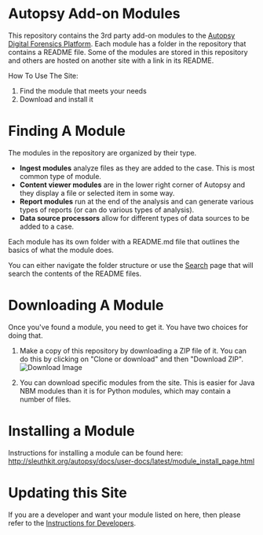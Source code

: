 # Autopsy Add-on Modules

This repository contains the 3rd party add-on modules to the [Autopsy Digital Forensics Platform](http://www.autopsy.com). Each module has a folder in the repository that contains a README file. Some of the modules are stored in this repository and others are hosted on another site with a link in its README.

How To Use The Site:
1. Find the module that meets your needs
2. Download and install it


# Finding A Module 

The modules in the repository are organized by their type. 
- **Ingest modules** analyze files as they are added to the case.  This is most common type of module.
- **Content viewer modules** are in the lower right corner of Autopsy and they display a file or selected item in some way.
- **Report modules** run at the end of the analysis and can generate various types of reports (or can do various types of analysis).
- **Data source processors** allow for different types of data sources to be added to a case. 

Each module has its own folder with a README.md file that outlines the basics of what the module does. 

You can either navigate the folder structure or use the [Search](https://sleuthkit.github.io/autopsy_addon_modules/) page that will search the contents of the README files.


# Downloading A Module 

Once you've found a module, you need to get it.  You have two choices for doing that. 

1. Make a copy of this repository by downloading a ZIP file of it.  You can do this by clicking on "Clone or download" and then "Download ZIP". <br />
![Download Image](images/download.png) 

2. You can download specific modules from the site.  This is easier for Java NBM modules than it is for Python modules, which may contain a number of files. 

# Installing a Module 

Instructions for installing a module can be found here: http://sleuthkit.org/autopsy/docs/user-docs/latest/module_install_page.html

# Updating this Site 
If you are a developer and want your module listed on here, then please refer to the 
[Instructions for Developers](DocsForDevelopers/DeveloperInstructions.md).

